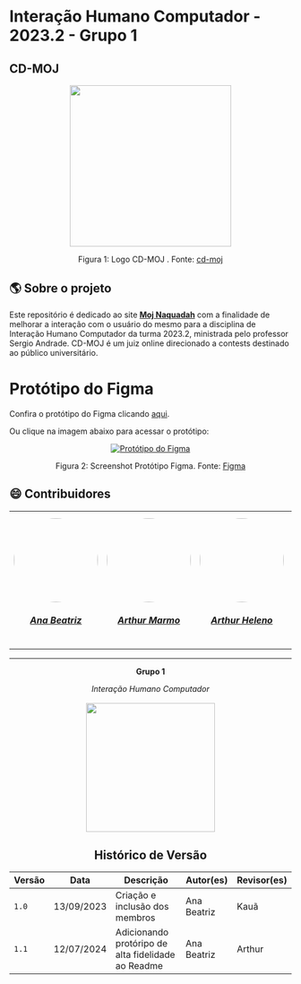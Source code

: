 # Interação Humano Computador - 2023.2 - Grupo 1 

## CD-MOJ

<div align="center">
    <img src="https://cd-moj.github.io/cd-moj.docs/assets/images/logo.png" style="width:30vw"/>
    <p> Figura 1: Logo CD-MOJ . Fonte: <a href="https://moj.naquadah.com.br/cgi-bin/index.sh">cd-moj</a></p> 
</div>

<!-- ABOUT THE PROJECT -->
## :earth_americas: Sobre o projeto
   Este repositório é dedicado ao site [**Moj Naquadah**](https://moj.naquadah.com.br/cgi-bin/index.sh) com a finalidade de melhorar a interação com o usuário do mesmo para a disciplina de Interação Humano Computador da turma 2023.2, ministrada pelo professor Sergio Andrade. CD-MOJ é um juiz online direcionado a contests destinado ao público universitário.

# Protótipo do Figma

Confira o protótipo do Figma clicando [aqui](https://www.figma.com/proto/7ONJcyltgc1gWQQcgCRyjq/CD-MOJ?node-id=149-186&t=XFuqAfjLPHWOJypk-1&scaling=scale-down&content-scaling=fixed&page-id=0%3A1&starting-point-node-id=149%3A186).

Ou clique na imagem abaixo para acessar o protótipo:

<div align="center">
    <a href="https://www.figma.com/proto/7ONJcyltgc1gWQQcgCRyjq/CD-MOJ?node-id=149-186&t=XFuqAfjLPHWOJypk-1&scaling=scale-down&content-scaling=fixed&page-id=0%3A1&starting-point-node-id=149%3A186">
        <img src="https://github.com/user-attachments/assets/7f73fcdf-1bf6-4249-ae72-f1d183097c61" alt="Protótipo do Figma">
    </a>
    <p>Figura 2: Screenshot Protótipo Figma. Fonte: <a href="https://www.figma.com/">Figma</a></p> 
</div>

## :smile: Contribuidores

<center>
<table style="margin-left: auto; margin-right: auto;">
    <tr>
        <td align="center">
            <a href="https://github.com/ananorberto">
                <img style="border-radius: 50%;" src="https://github.com/ananorberto.png" width="150px;"/>
                <h5 class="text-center">Ana Beatriz</h5>
            </a>
        </td>
        <td align="center">
            <a href="https://github.com/artmarmocathala">
                <img style="border-radius: 50%;" src="https://github.com/artmarmocathala.png" width="150px;"/>
                <h5 class="text-center">Arthur Marmo</h5>
            </a>
        </td>
        <td align="center">
            <a href="https://github.com/arthur-heleno">
                <img style="border-radius: 50%;" src="https://github.com/arthur-heleno.png" width="150px;"/>
                <h5 class="text-center">Arthur Heleno</h5>
            </a>
        </td>
        <td align="center">
            <a href="https://github.com/crstyhs">
                <img style="border-radius: 50%;" src="https://github.com/crstyhs.png" width="150px;"/>
                <h5 class="text-center">Christian Hirsch</h5>
            </a>
        </td>
        <td align="center">
            <a href="https://github.com/bot-do-jao">
                <img style="border-radius: 50%;" src="https://github.com/bot-do-jao.png" width="150px;"/>
                <h5 class="text-center">João Pedro</h5>
            </a>
        </td>
        <td align="center">
            <a href="https://github.com/kaua-pt">
                <img style="border-radius: 50%;" src="https://github.com/kaua-pt.png" width="150px;"/>
                <h5 class="text-center">Kauã Vinícius ✠ </h5>
            </a>
        </td>
        <td align="center">
            <a href="https://github.com/leonardogonmac">
                <img style="border-radius: 50%;" src="https://github.com/leonardogonmac.png" width="150px;"/>
                <h5 class="text-center">Leonardo Gonçalves</h5>
            </a>
        </td>
</table>
    
<hr/>
<p align="center"><b>Grupo 1</b></p>
<p align="center"><i>Interação Humano Computador</i><br /><br />
<a href="https://fga.unb.br" target="_blank"><img width="230"src="https://4.bp.blogspot.com/-0aa6fAFnSnA/VzICtBQgciI/AAAAAAAARn4/SxVsQPFNeE0fxkCPVgMWbhd5qIEAYCMbwCLcB/s1600/unb-gama.png"></a>
</p>

## Histórico de Versão

| Versão | Data          | Descrição                                              | Autor(es)     |  Revisor(es)  |
| ------ | ------------- | ------------------------------------------------------ | ------------- | ------------- |
| `1.0`  | 13/09/2023    | Criação e inclusão dos membros                         | Ana Beatriz   | Kauã          |
| `1.1`  | 12/07/2024    | Adicionando protóripo de alta fidelidade ao Readme     | Ana Beatriz   | Arthur        |

